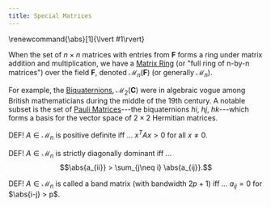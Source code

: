 ```yaml
---
title: Special Matrices
---
```


\renewcommand{\abs}[1]{\lvert #1\rvert}

When the set of $n \times n$ matrices with entries from $\mathbf{F}$ forms a ring under matrix addition and multiplication, we have a [Matrix Ring](https://en.wikipedia.org/wiki/Matrix_ring) (or "full ring of n-by-n matrices") over the field $\mathbf{F}$, denoted $\mathcal{M}_n(\mathbf{F})$ (or generally $\mathcal{M}_n$).

For example, the [Biquaternions](https://en.wikipedia.org/wiki/Biquaternion), $\mathcal{M}_2(\mathbf{C})$ were in algebraic vogue among British mathematicians during the middle of the 19th century. A notable subset is the set of [Pauli Matrices](https://en.wikipedia.org/wiki/Pauli_matrices)---the biquaternions $hi$, $hj$, $hk$---which forms a basis for the vector space of $2 \times 2$ Hermitian matrices.

DEF! $A \in \mathcal{M}_n$ is positive definite iff ... $x^T A x > 0$ for all $x \neq 0$. 

DEF! $A \in \mathcal{M}_n$ is strictly diagonally dominant iff ... $$\abs{a_{ii}} > \sum_{j\neq i} \abs{a_{ij}}.$$

DEF! $A \in \mathcal{M}_n$ is called a band matrix (with bandwidth $2p+1$) iff ... $a_{ij} = 0$ for $\abs{i-j} > p$.
